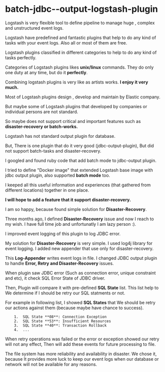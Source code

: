 # batch-jdbc--output-logstash-plugin

Logstash is very flexible tool to define pipeline to manage huge , complex and unstructured event logs.

Logstash have predefined and fantastic plugins that help to do any kind of tasks with your event logs. Also all or most of them are free.

Logstash plugins classified in different categories to help to do any kind of tasks perfectly.

Categories of Logstash plugins likes **unix/linux** commands. They do only one duty at any time, but do it **perfectly**.

Combining logstash plugins is very like as artists works. **I enjoy it very much.**

Most of Logstash plugins design , develop and maintain by Elastic company.

But maybe some of Logstash plugins that developed by companies or individual persons are not standard. 

So maybe does not support critical and important features such as **disaster-recovery or batch-works.**

Logstash has not standard output plugin for database.  

But, There is one plugin that do it very good (jdbc-output-plugin), But did not support batch-tasks and disaster-recovery. 

I googled and found ruby code that add batch mode to jdbc-output plugin. 

I tried to define "Docker image" that extended Logstash base image with jdbc output plugin, also supported **batch mode** too.

I keeped all this useful information and experiences (that gathered from different locations) together in one place.

**I will hope to add a feature that it support disaster-recovery.**

I am so happy, because found simple solution for **Disaster-Recovery**.  

Three months ago, I defined **Disaster-Recovery** issue and now I reach to my wish. I have full time job and unfortunatly I am lazy person :).

I improved event logging of this plugin to log JDBC error. 

My solution for **Disaster-Recovery** is very simple. I used log4j library for event logging. I added new appender that use only for disaster-recovery.

This **Log-Appender** writes event logs in file. I changed JDBC output plugin to handle **Error, Retry and Disaster-Recovery** issues. 

When plugin saw JDBC error (Such as connection error, unique constraint and etc), it check SQL Error State of JDBC driver. 

Then, Plugin will compare it with pre-defined **SQL State** list. This list help to We determine if I should be retry our SQL statments or not. 

For example in following list, I showed **SQL States** that We should be retry our actions against them (because maybe have chance to success).

		1.  SQL State **08**: Connection Exception
		2.  SQL State **53**: Insufficient Resources
		3.  SQL State **40**: Transaction Rollback
		4.  ...
		
When retry operations was failed or the error or exception showed our retry will not any effect, Then will add these events for future processing to file.

The file system has more reliability and availability in disaster. We chose it, because It provides more luck to keep our event logs when our database or network will not be available for any reasons.